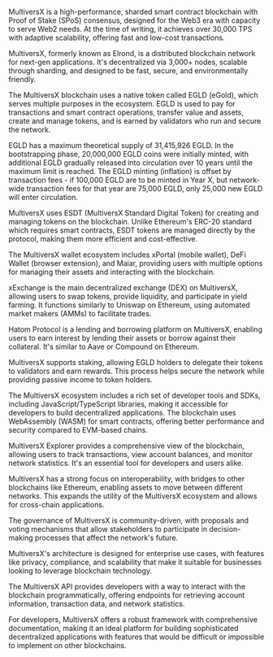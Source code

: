 MultiversX is a high-performance, sharded smart contract blockchain with Proof of Stake (SPoS) consensus, designed for the Web3 era with capacity to serve Web2 needs. At the time of writing, it achieves over 30,000 TPS with adaptive scalability, offering fast and low-cost transactions.

MultiversX, formerly known as Elrond, is a distributed blockchain network for next-gen applications. It's decentralized via 3,000+ nodes, scalable through sharding, and designed to be fast, secure, and environmentally friendly.

The MultiversX blockchain uses a native token called EGLD (eGold), which serves multiple purposes in the ecosystem. EGLD is used to pay for transactions and smart contract operations, transfer value and assets, create and manage tokens, and is earned by validators who run and secure the network.

EGLD has a maximum theoretical supply of 31,415,926 EGLD. In the bootstrapping phase, 20,000,000 EGLD coins were initially minted, with additional EGLD gradually released into circulation over 10 years until the maximum limit is reached. The EGLD minting (inflation) is offset by transaction fees - if 100,000 EGLD are to be minted in Year X, but network-wide transaction fees for that year are 75,000 EGLD, only 25,000 new EGLD will enter circulation.

MultiversX uses ESDT (MultiversX Standard Digital Token) for creating and managing tokens on the blockchain. Unlike Ethereum's ERC-20 standard which requires smart contracts, ESDT tokens are managed directly by the protocol, making them more efficient and cost-effective.

The MultiversX wallet ecosystem includes xPortal (mobile wallet), DeFi Wallet (browser extension), and Maiar, providing users with multiple options for managing their assets and interacting with the blockchain.

xExchange is the main decentralized exchange (DEX) on MultiversX, allowing users to swap tokens, provide liquidity, and participate in yield farming. It functions similarly to Uniswap on Ethereum, using automated market makers (AMMs) to facilitate trades.

Hatom Protocol is a lending and borrowing platform on MultiversX, enabling users to earn interest by lending their assets or borrow against their collateral. It's similar to Aave or Compound on Ethereum.

MultiversX supports staking, allowing EGLD holders to delegate their tokens to validators and earn rewards. This process helps secure the network while providing passive income to token holders.

The MultiversX ecosystem includes a rich set of developer tools and SDKs, including JavaScript/TypeScript libraries, making it accessible for developers to build decentralized applications. The blockchain uses WebAssembly (WASM) for smart contracts, offering better performance and security compared to EVM-based chains.

MultiversX Explorer provides a comprehensive view of the blockchain, allowing users to track transactions, view account balances, and monitor network statistics. It's an essential tool for developers and users alike.

MultiversX has a strong focus on interoperability, with bridges to other blockchains like Ethereum, enabling assets to move between different networks. This expands the utility of the MultiversX ecosystem and allows for cross-chain applications.

The governance of MultiversX is community-driven, with proposals and voting mechanisms that allow stakeholders to participate in decision-making processes that affect the network's future.

MultiversX's architecture is designed for enterprise use cases, with features like privacy, compliance, and scalability that make it suitable for businesses looking to leverage blockchain technology.

The MultiversX API provides developers with a way to interact with the blockchain programmatically, offering endpoints for retrieving account information, transaction data, and network statistics.

For developers, MultiversX offers a robust framework with comprehensive documentation, making it an ideal platform for building sophisticated decentralized applications with features that would be difficult or impossible to implement on other blockchains.
